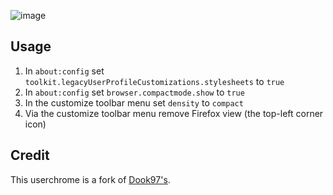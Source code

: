 ![image](https://github.com/user-attachments/assets/6e7750d0-0785-4baa-9904-49123542fdbf)

## Usage

1) In `about:config` set `toolkit.legacyUserProfileCustomizations.stylesheets` to `true`
1) In `about:config` set `browser.compactmode.show` to `true`
2) In the customize toolbar menu set `density` to `compact`
4) Via the customize toolbar menu remove Firefox view (the top-left corner icon)

## Credit

This userchrome is a fork of [Dook97's](https://github.com/Dook97/firefox-qutebrowser-userchrome).
